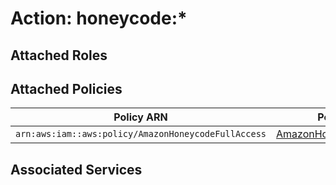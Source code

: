 # Action: honeycode:*

## Attached Roles

## Attached Policies

| Policy ARN | Policy Name |
|------------|-------------|
| `arn:aws:iam::aws:policy/AmazonHoneycodeFullAccess` | [AmazonHoneycodeFullAccess](../policies.md#amazonhoneycodefullaccess) |

## Associated Services

